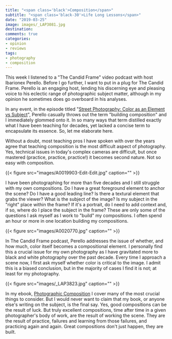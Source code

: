 ```yaml
---
title: "<span class='black'>Composition</span>"
subtitle: "<span class='black-30'>Life Long Lessons</span>"
date: "2019-03-25"
image: images/_LAP3081.jpg
destination:
comments: true
categories: 
- opinion
- reviews
tags:
- photography
- composition
---
```



This week I listened to a "The Candid Frame" video podcast with host Ibarionex Perello. Before I go further, I want to put in a plug for The Candid Frame. Perello is an engaging host, lending his discerning eye and pleasing voice to his eclectic range of photographic subject matter, although in my opinion he sometimes does go overboard in his analyses.  

In any event, in the episode titled "[Street Photography: Color as an Element vs Subject](https://www.youtube.com/watch?v=otrm4vJgJIQ&feature=em-uploademail)", Perello casually throws out the term "building composition" and I immediately glommed onto it. In so many ways that term distilled exactly what I have been teaching for decades, yet lacked a concise term to encapsulate its essence. So, let me elaborate here. 

Without a doubt, most teaching pros I have spoken with over the years agree that teaching composition is the most difficult aspect of photography. Yes, technical issues in today's complex cameras are difficult, but once mastered (practice, practice, practice!) it becomes second nature. Not so easy with composition. 

{{< figure src="images/A0019903-Edit-Edit.jpg" caption="" >}}

I have been photographing for more than five decades and I still struggle with my own compositions. Do I have a great foreground element to anchor the scene? Do I have a good leading line? Is there a textural element that grabs the viewer? What is the subject of the image? Is my subject in the "right" place within the frame? If it's a portrait, do I need to add context and, if so, where do I place the subject in the frame? These are only some of the questions I ask myself as I work to "build" my compositions. I often spend an hour or more in one location building my compositions.

{{< figure src="images/A0020770.jpg" caption="" >}}

In The Candid Frame podcast, Perello addresses the issue of whether, and how much, color itself becomes a compositional element. I personally find this a crucial issue for my own photography as I have gravitated more to black and white photography over the past decade. Every time I approach a scene now, I first ask myself whether color is critical to the image. I admit this is a biased conclusion, but in the majority of cases I find it is not; at least for my photography. 

{{< figure src="images/_LAP3823.jpg" caption="" >}}

In my ebook, [Photographic Composition](https://lesterpickerphoto.com/products/photographic-composition-ebook/) I cover many of the most crucial things to consider. But I would never want to claim that my book, or anyone else's writing on the subject, is the final say. Yes, good compositions can be the result of luck. But truly excellent compositions, time after time in a given photographer's body of work, are the result of working the scene. They are the result of practice, failures and learning from those failures, and practicing again and again. Great compositions don't just happen, they are built. 